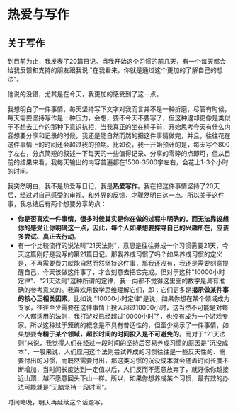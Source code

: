 # 热爱与写作
## 关于写作

到目前为止，我发表了20篇日记。当我开始这个习惯的前几天，有一个每天都会给我反馈和支持的朋友跟我说:"在我看来，你就是通过这个更加的了解自己的想法"。

他说的没错，尤其是在今天，我更加的感受到了这一点。

我想明白了一件事情，每天坚持写下文字对我而言并不是一种折磨，尽管有时候，每天需要坚持写作是一种压力，会想，要不今天不要写了，但这种退却更像是类似于不想去工作的那种下意识抗拒，当我真正的坐在椅子前，开始思考今天有什么内容想要分享和记录的时候，我还是能自然而然的把这件事情做完，并且，往往花在这件事情上的时间还会超过我的预期。比如说，我一开始预计的是，每天写个800字左右，分点简短的叙述一下每天的一些值得记录、分享的零碎的点即可，但从目前的结果来看，我每天输出的内容普遍都在1500-3500字左右，会花上1-3个小时的时间。

我突然明白，我不是热爱写日记，我是**热爱写作**。我在把这件事情坚持了20天后，经过对自己感受的审视、和外界的反馈，才骤然明白这一点。所以关于这件事，我总结后有两个想要分享的点：

* **你是否喜欢一件事情，很多时候其实是你在做的过程中明确的，而无法靠设想你的感受让你明确这一点，因此，每个人如果想要探寻自己的兴趣所在，应该多尝试、真正去行动**。
* 有一个比较流行的说法叫"21天法则"，意思是往往养成一个习惯需要21天，今天这篇刚好是我写的第21篇日记。那我养成习惯了吗？如果养成习惯的定义是，不再需要费力就能自然而然坚持这件事，那我还没有，我还是需要刻意提醒自己，今天该做这件事了，才会刻意去把它完成。但对于这种"10000小时定律"、"21天法则"这种所谓的定律，我一向都不觉得这里面的数字是具有准确的参考意义的。我喜欢用数学思维理解它们，即：它们更多是**揭示做某件事的核心正相关因素**。比如说:"10000小时定律"是说，如果你想在某个领域成为专家，往往至少需要在这件事情上投入超过10000小时，这当然不可能是对每个人都适用的法则，我打游戏已经超过10000小时了，也没有成为一个游戏专家。所以这种过于笼统的概念是不具有普适性的，但至少揭示了一件事情，如果想要**专精于某个领域，超长时间的时间投入是不可避免的**。而对于"21天法则"来说，我觉得人们在经过一段时间的坚持后容易养成习惯的原因是"沉没成本"，一般来说，人们应用这个法则尝试养成的习惯往往是一些反天性的、需要付出的习惯，而既然需要付出，那这类习惯的沉没成本就会随着时间长度不断增加，当时间长度达到一定值以后，人们反而不愿意放弃了，就好像你越接近山顶，越不愿意回头下山一样。所以，如果你想养成某个习惯，最有效的办法可能就是"无脑坚持一段时间"。

时间略晚，明天再延续这个话题写。